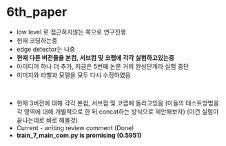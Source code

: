 # 6th_paper
* low level 로 접근하지않는 쪽으로 연구진행
* 현재 코딩하는중
* edge detector는 나중
* **현재 다른 버전들을 본컴, 서브컴 및 코랩에 각각 실험하고있는중**
* 아이디어 하나 더 추가, 지금은 5번째 논문 거의 완성단계라 실험 중단
* 이미지와 라벨과 모델을 모두 다시 수정하였음
<br/>

* 현재 3버전에 대해 각각 본컴, 서브컴 및 코랩에 돌리고있음 (이들의 테스트방법을 각 영역에 대해 개별적으로 한 뒤 concat하는 방식으로 제안해보자)
(이건 실험이 끝나는데로 바로 해볼것)
* Current - writing review comment (Done)
* **train_7_main_com.py is promising (0.5951)**
